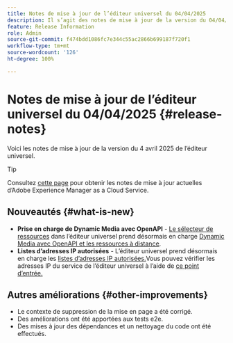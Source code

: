 ```yaml
---
title: Notes de mise à jour de l’éditeur universel du 04/04/2025
description: Il s’agit des notes de mise à jour de la version du 04/04/2025 de l’éditeur universel.
feature: Release Information
role: Admin
source-git-commit: f474bdd1086fc7e344c55ac2866b699187f720f1
workflow-type: tm+mt
source-wordcount: '126'
ht-degree: 100%

---
```



# Notes de mise à jour de l’éditeur universel du 04/04/2025 {#release-notes}

Voici les notes de mise à jour de la version du 4 avril 2025 de l’éditeur universel.

>[!TIP]
>
>Consultez [cette page](/help/release-notes/release-notes-cloud/release-notes-current.md) pour obtenir les notes de mise à jour actuelles d’Adobe Experience Manager as a Cloud Service.

## Nouveautés {#what-is-new}

* **Prise en charge de Dynamic Media avec OpenAPI** - [Le sélecteur de ressources](/help/assets/overview-asset-selector.md#repository-switcher) dans l’éditeur universel prend désormais en charge [Dynamic Media avec OpenAPI et les ressources à distance](/help/assets/integrate-remote-approved-assets-with-sites.md).
* **Listes d’adresses IP autorisées** - L’éditeur universel prend désormais en charge les [listes d’adresses IP autorisées.](/help/implementing/cloud-manager/ip-allow-lists/introduction.md#universal-editor)Vous pouvez vérifier les adresses IP du service de l’éditeur universel à l’aide de [ce point d’entrée.](http://universal-editor-service.adobe.io/ip-ranges)

## Autres améliorations {#other-improvements}

* Le contexte de suppression de la mise en page a été corrigé.
* Des améliorations ont été apportées aux tests e2e.
* Des mises à jour des dépendances et un nettoyage du code ont été effectués.
